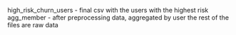 high_risk_churn_users - final csv with the users with the highest risk
agg_member - after preprocessing data, aggregated by user
the rest of the files are raw data
